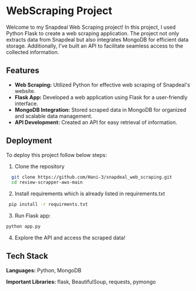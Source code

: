 
# WebScraping Project

Welcome to my Snapdeal Web Scraping project! In this project, I used Python Flask to create a web scraping application. The project not only extracts data from Snapdeal but also integrates MongoDB for efficient data storage. Additionally, I've built an API to facilitate seamless access to the collected information.


## Features

- **Web Scraping:** Utilized Python for effective web scraping of Snapdeal's website.
- **Flask App:** Developed a web application using Flask for a user-friendly interface.
- **MongoDB Integration:** Stored scraped data in MongoDB for organized and scalable data management.
- **API Development:** Created an API for easy retrieval of information.



## Deployment

To deploy this project follow below steps:

1. Clone the repository
```bash
  git clone https://github.com/Hani-3/snapdeal_web_scraping.git
  cd review-scrapper-aws-main
```
2. Install requirements which is already listed in requirements.txt
```bash
 pip install -r requirments.txt
```
3. Run Flask app:
```bash
python app.py
```
4. Explore the API and access the scraped data!


## Tech Stack

**Languages:** Python, MongoDB

**Important Libraries:** flask, BeautifulSoup, requests, pymongo

